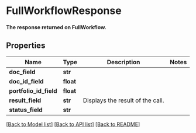 # FullWorkflowResponse

#### The response returned on FullWorkflow.

## Properties
Name | Type | Description | Notes
------------ | ------------- | ------------- | -------------
**doc_field** | **str** |  | 
**doc_id_field** | **float** |  | 
**portfolio_id_field** | **float** |  | 
**result_field** | **str** | Displays the result of the call. | 
**status_field** | **str** |  | 

[[Back to Model list]](../README.md#documentation-for-models) [[Back to API list]](../README.md#documentation-for-api-endpoints) [[Back to README]](../README.md)


